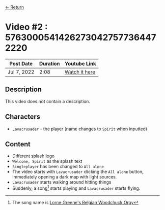 [← Return](../lavacrusader)

# Video #2 : 57630005414262730427577364472220
  |Post Date   | Duration | Youtube Link |
  |------------|----------|-------------|
  |Jul 7, 2022 | 2:08     | [Watch it here](https://www.youtube.com/watch?v=kN6-1XaQAyI)|


## Description
This video does not contain a description.

## Characters
* `Lavacrusader` - the player (name changes to `Spirit` when inputted)

## Content 
* Different splash logo
* `Welcome, Spirit` as the splash text
* `Singleplayer` has been changed to `All alone`
* The video starts with `Lavacrusader` clicking the `All alone` button, immediately opening a dark map with light sources.
* `Lavacrusader` starts walking around hitting things
* Suddenly, a song[^song] starts playing and `Lavacrusader` starts flying.

[^song]: The song name is [Lorne Greene's Belgian Woodchuck Orgy](https://www.youtube.com/watch?v=8ghqAI0jjUY)
